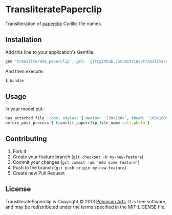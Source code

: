 # TransliteratePaperclip

Transliteration of [paperclip](https://github.com/thoughtbot/paperclip) Cyrillic file names.

## Installation

Add this line to your application's Gemfile:

```ruby
gem 'transliterate_paperclip', git: 'git@github.com:Nitrino/transliterate_paperclip.git'
```

And then execute:

```bash
$ bundle
```

## Usage

In your model put:

```ruby
has_attached_file :logo, styles: { medium: '130x130>', thumb: '100x100>'}
before_post_process { translit_paperclip_file_name self.photo }
```

## Contributing

1. Fork it
2. Create your feature branch (`git checkout -b my-new-feature`)
3. Commit your changes (`git commit -am 'Add some feature'`)
4. Push to the branch (`git push origin my-new-feature`)
5. Create new Pull Request

## License

TransliteratePaperclip is Copyright © 2013 [Polonium Arts](http://poloniumarts.com/). It is free software, and may be redistributed under the terms specified in the MIT-LICENSE file.